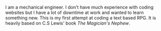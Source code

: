 I am a mechanical engineer.
I don't have much experience with coding websites but I have a lot of downtime at work and wanted to learn something new.
This is my first attempt at coding a text based RPG. It is heavily based on C.S Lewis' book _The Magician's Nephew_.
